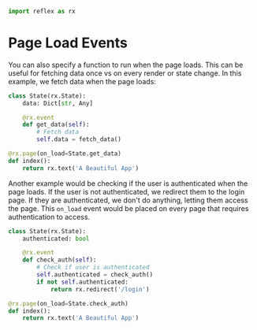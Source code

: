 ```python exec
import reflex as rx
```

# Page Load Events

You can also specify a function to run when the page loads. This can be useful for fetching data once vs on every render or state change.
In this example, we fetch data when the page loads:

```python
class State(rx.State):
    data: Dict[str, Any]

    @rx.event
    def get_data(self):
        # Fetch data
        self.data = fetch_data()

@rx.page(on_load=State.get_data)
def index():
    return rx.text('A Beautiful App')
```

Another example would be checking if the user is authenticated when the page loads. If the user is not authenticated, we redirect them to the login page. If they are authenticated, we don't do anything, letting them access the page. This `on_load` event would be placed on every page that requires authentication to access.

```python
class State(rx.State):
    authenticated: bool

    @rx.event
    def check_auth(self):
        # Check if user is authenticated
        self.authenticated = check_auth()
        if not self.authenticated:
            return rx.redirect('/login')

@rx.page(on_load=State.check_auth)
def index():
    return rx.text('A Beautiful App')
```
